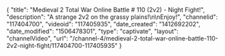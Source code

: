 {
    "title": "Medieval 2 Total War Online Battle # 110 (2v2) - Night Fight!",
    "description": "A strange 2v2 on the grassy plains!\n\nEnjoy!",
    "channelid": "117404700",
    "videoid": "117405935",
    "date_created": "1412692202",
    "date_modified": "1506478301",
    "type": "captivate",
    "layout": "channelVideo",
    "url": "\/channel-4\/medieval-2-total-war-online-battle-110-2v2-night-fight\/117404700-117405935"
}
